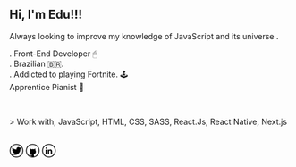 <h2>Hi, I'm Edu!!! </h2>
<p>Always looking to improve my knowledge of JavaScript and its universe .</p>
<p>
  . Front-End Developer 🖱
  <br>
  . Brazilian 🇧🇷.
  <br>
  . Addicted to playing Fortnite. 🕹
  <br>
  Apprentice Pianist 🎹
</p>
<br>
<p>
  > Work with, JavaScript, HTML, CSS, SASS, React.Js, React Native, Next.js
</p>
<br>
<nav>
  <a href="https://twitter.com/eduardo07js"><img width="25px" src="https://github.com/eduardonk9999/eduardonk9999/blob/master/assets/twitter_icon-icons.com_65436.png"></a>
  <a href="https://github.com/eduardonk9999"><img width="25px" src="https://github.com/eduardonk9999/eduardonk9999/blob/master/assets/github_icon-icons.com_65450.png"></a>
  <a href="https://www.linkedin.com/in/eduardo-silva-537963160/"><img width="25px" src="https://github.com/eduardonk9999/eduardonk9999/blob/master/assets/linkedin_icon-icons.com_65439.png"/></a>
</nav>
